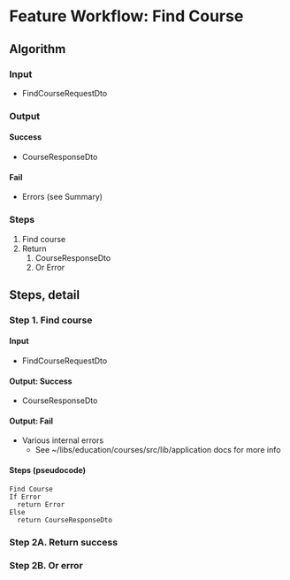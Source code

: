 # Feature Workflow: Find Course

## Algorithm

### Input

- FindCourseRequestDto

### Output

#### Success

- CourseResponseDto

#### Fail

- Errors (see Summary)

### Steps

1. Find course
2. Return
   1. CourseResponseDto
   2. Or Error

## Steps, detail

### Step 1. Find course

#### Input

- FindCourseRequestDto

#### Output: Success

- CourseResponseDto

#### Output: Fail

- Various internal errors
  - See ~/libs/education/courses/src/lib/application docs for more info

#### Steps (pseudocode)

```
Find Course
If Error
  return Error
Else
  return CourseResponseDto
```

### Step 2A. Return success

### Step 2B. Or error

